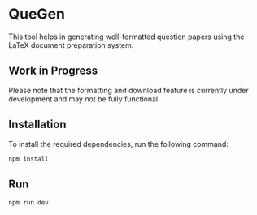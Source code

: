# QueGen

This tool helps in generating well-formatted question papers using the LaTeX document preparation system.

## Work in Progress
Please note that the formatting and download feature is currently under development and may not be fully functional.

## Installation

To install the required dependencies, run the following command:

```sh
npm install
```

## Run

```sh
npm run dev
```
